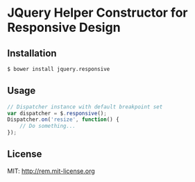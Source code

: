 # JQuery Helper Constructor for Responsive Design

## Installation

```bash
$ bower install jquery.responsive
```

## Usage

```javascript
// Dispatcher instance with default breakpoint set
var dispatcher = $.responsive();
Dispatcher.on('resize', function() {
    // Do something...
});
```

## License

MIT: http://rem.mit-license.org

